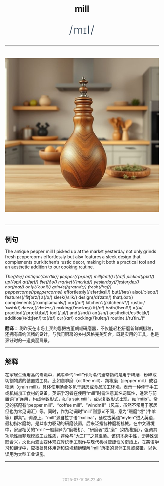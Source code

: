 <div align="center">

# mill

<div style="margin: 30px 0;">
<h1 style="font-size: 2.5em; font-weight: 300; letter-spacing: 2px; margin: 0; color: #2c3e50;">
/mɪl/
</h1>
</div>

</div>

---

<div align="center" style="margin: 40px 0;">

![mill](images/mill.png)

</div>

---

## 例句

The antique pepper mill I picked up at the market yesterday not only grinds fresh peppercorns effortlessly but also features a sleek design that complements our kitchen’s rustic decor, making it both a practical tool and an aesthetic addition to our cooking routine.

*The(/ðə/) antique(/ænˈtik/) pepper(/ˈpɛpər/) mill(/mɪl/) I(/aɪ/) picked(/pɪkt/) up(/əp/) at(/æt/) the(/ðə/) market(/ˈmɑrkɪt/) yesterday(/ˈjɛstərˌdeɪ/) not(/nɑt/) only(/ˈoʊnli/) grinds(/graɪndz/) fresh(/frɛʃ/) peppercorns(/peppercorns*/) effortlessly(/ˈɛfərtləsli/) but(/bət/) also(/ˈɔlsoʊ/) features(/ˈfiʧərz/) a(/ə/) sleek(/slik/) design(/dɪˈzaɪn/) that(/ðət/) complements(/ˈkɑmpləmənts/) our(/ɑr/) kitchen’s(/kitchen’s*/) rustic(/ˈrəstɪk/) decor,(/ˈdeɪkɔr,/) making(/ˈmeɪkɪŋ/) it(/ɪt/) both(/boʊθ/) a(/ə/) practical(/ˈpræktɪkəl/) tool(/tul/) and(/ənd/) an(/ən/) aesthetic(/ɛsˈθɛtɪk/) addition(/əˈdɪʃən/) to(/tɪ/) our(/ɑr/) cooking(/ˈkʊkɪŋ/) routine.(/ruˈtin./)*

**翻译：** 我昨天在市场上买的那把古董胡椒研磨器，不仅能轻松研磨新鲜胡椒粒，还拥有简约流畅的设计，与我们厨房的乡村风格完美契合，既是实用的工具，也是烹饪时的一道美丽风景。

---

## 解释

在家居生活用品的语境中，英语单词“mill”作为名词通常指的是用于研磨、粉碎或切割物质的装置或工具，比如咖啡磨（coffee mill）、胡椒磨（pepper mill）或谷物磨（grain mill）。具体使用场合多见于厨房或食品加工环境，表示一种便于手工或机械加工食材的设备。英语学习者在使用“mill”时需注意其名词属性，通常与前置词“a”连用，构成单数形式，如“a salt mill”，或以复数形式出现，如“mills”。常见的搭配有“pepper mill”、“coffee mill”、“windmill”（风车，虽然不常用于家居但也为常见词汇）等。同时，作为动词时“mill”则意义不同，意为“碾磨”或“（牛羊等）群集”。词源上，“mill”源自拉丁语“molina”，通过古英语“mylen”进入英语，最初指水磨坊，是以水力驱动的研磨装置，后来泛指各种磨粉机械。在中文语境中，家居相关的“mill”一般翻译为“磨粉机”、“研磨器”或“磨”（如胡椒磨），强调其功能性而非规模或工业性质，避免与“大工厂”之意混淆。该词本身中性，无特殊褒贬含义，文化内涵主要体现在传统手工制作与现代机械便捷性的衔接上。在英语学习和翻译中，应根据具体用途和语境精确理解“mill”所指的具体工具或装置，以免误用为大型工业设施。


---

<div align="center" style="margin-top: 50px;">
<small style="color: #999; font-size: 0.9em;">2025-07-17 06:22:40</small>
</div>
